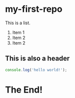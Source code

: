 # my-first-repo

This is a list. 
1. Item 1
1. Item 2
1. Item 2


## This is also a header

```js 
console.log('hello world!');
```

# The End! 
